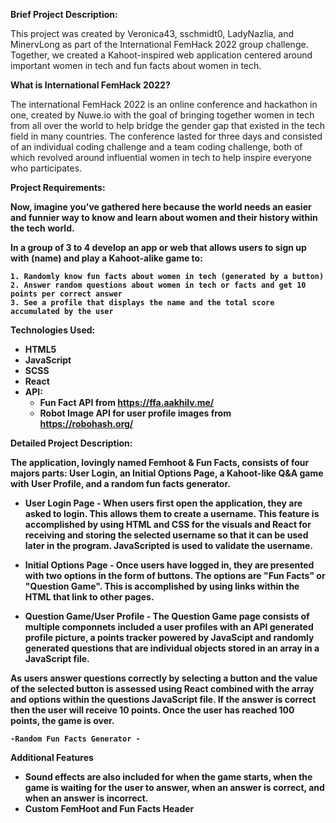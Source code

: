 <strong>Brief Project Description:</strong>

This project was created by Veronica43, sschmidt0, LadyNazlia, and MinervLong as part of the International FemHack 2022 group challenge. Together, we created a Kahoot-inspired web application centered around important women in tech and fun facts about women in tech.

<strong>What is International FemHack 2022?</strong>

The international FemHack 2022 is an online conference and hackathon in one, created by Nuwe.io with the goal of bringing together women in tech from all over the world to help bridge the gender gap that existed in the tech field in many countries. The conference lasted for three days and consisted of an individual coding challenge and a team coding challenge, both of which revolved around influential women in tech to help inspire everyone who participates.

<strong>Project Requirements:<strong>

Now, imagine you've gathered here because the world needs an easier and funnier way to know and learn about women and their history within the tech world.

In a group of 3 to 4 develop an app or web that allows users to sign up with (name) and play a Kahoot-alike game to:

    1. Randomly know fun facts about women in tech (generated by a button)
    2. Answer random questions about women in tech or facts and get 10 points per correct answer
    3. See a profile that displays the name and the total score accumulated by the user
  
<strong>Technologies Used:</strong>
  - HTML5
  - JavaScript
  - SCSS
  - React
  - API:
      - Fun Fact API from https://ffa.aakhilv.me/
      - Robot Image API for user profile images from https://robohash.org/

<strong>Detailed Project Description:</strong>
 
The application, lovingly named Femhoot & Fun Facts, consists of four majors parts: User Login, an Initial Options Page, a Kahoot-like Q&A game with User Profile, and a random fun facts generator.

  - User Login Page -
When users first open the application, they are asked to login. This allows them to create a username. This feature is accomplished by using HTML and CSS for the visuals and React for receiving and storing the selected username so that it can be used later in the program. JavaScripted is used to validate the username.
  
  - Initial Options Page - 
Once users have logged in, they are presented with two options in the form of buttons. The options are "Fun Facts" or "Question Game". This is accomplished by using links within the HTML that link to other pages. 
  
  - Question Game/User Profile -
The Question Game page consists of multiple componnets included a user profiles with an API generated profile picture, a points tracker powered by JavaScipt and randomly generated questions that are individual objects stored in an array in a JavaScript file.

As users answer questions correctly by selecting a button and the value of the selected button is assessed using React combined with the array and options within the questions JavaScript file. If the answer is correct then the user will receive 10 points. Once the user has reached 100 points, the game is over.
  
    -Random Fun Facts Generator -
  
<strong>Additional Features</strong>
- Sound effects are also included for when the game starts, when the game is waiting for the user to answer, when an answer is correct, and when an answer is       incorrect.
- Custom FemHoot and Fun Facts Header
  
  

